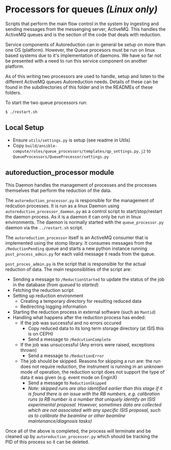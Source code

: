 # Processors for queues *(Linux only)*

Scripts that perform the main flow control in the system by ingesting and sending messages from the messenging server, ActiveMQ.
This handles the ActiveMQ queues and is the section of the code that deals with reduction.

Service components of Autoreduction can in general be setup on more than one OS (platform). However, the Queue procesors must be run on linux based systems due to it's implementation of daemons. We have so far not be presented with a need to run this service component on another platform.

As of this writing two processors are used to handle, setup and listen to the different ActiveMQ queues Autoreduction needs. Details of these can be found in the subdirectories of this folder and in the READMEs of these folders.

To start the two queue processors run:
```
$ ./restart.sh
```


## Local Setup

- Ensure `utils/settings.py` is setup (see readme in Utils)
- Copy `build/ansible-compute/roles/queue_processors/templates/qp_settings.py.j2`
  to `QueueProcessors/QueueProcessor/settings.py`


## autoreduction_processor module

This Daemon handles the management of processes and the processes themselves that perform the reduction of the data.

The `autoreduction_processor.py` is responsible for the management of redcution processes. It is run as a linux Daemon using `autoreduction_processor_daemon.py` as a control script to start/stop/restart the daemon process. As it is a daemon it can only be run in linux environments. The daemon is normally started with the `queue_processor.py` daemon via the `../restart.sh` script.

The `autoreduction_processor` itself is an ActiveMQ consumer that is implemented using the stomp library. It consumes messages from the `/ReductionPending` queue and starts a new python instance running `post_process_admin.py` for each valid message it reads from the queue.

`post_proces_admin.py` is the script that is responsible for the actual reduction of data. The *main* responsiblities of the script are:
* Sending a message to `/ReductionStarted` to update the status of the job in the database (from *queued* to *started*)
* Fetching the reduction script
* Setting up reduction environment
  * Creating a temporary directory for resulting reduced data
  * Redirecting logging information
* Starting the reduction process in external software (such as `Mantid`)
* Handling what happens after the reduction process has ended:
  * If the job was successful and no errors occured
    * Copy reduced data to its long term storage directory (at ISIS this is on CEPH)
    * Send a message to `/RedcutionComplete`
  * If the job was unsuccessful (Any errors were raised, exceptions thrown)
    * Send a message to `/ReductionError`
  * The job should be skipped. Reasons for skipping a run are: the run does not require reduction, the instrument is running in an unknown mode of operation, the reduction script does not support the type of data it was given (e.g. event mode on EnginX)
    * Send a message to `ReductionSkipped`
    * *Note: skipped runs are also identified earlier than this stage if it is found there is an issue with the RB numbers, e.g. calibration runs (a RB number is a number that uniquely identify an ISIS experimental proposal. However, sometimes data are collected which are not associated with any specific ISIS proposal, such as to calibrate the beamline or other beamline maintenance/diagnosis tasks)*

Once all of the above is completed, the process will terminate and be cleaned up by `autoreduction_processor.py` which should be tracking the PID of this process so it can be deleted.
